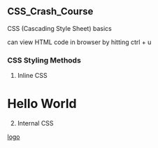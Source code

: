 ## CSS_Crash_Course
CSS (Cascading Style Sheet) basics

can view HTML code in browser by hitting ctrl + u

### CSS Styling Methods

1. Inline CSS

<h1 style="red">Hello World</h1>

2. Internal CSS

 [logo](https://drive.google.com/drive/my-drive)

